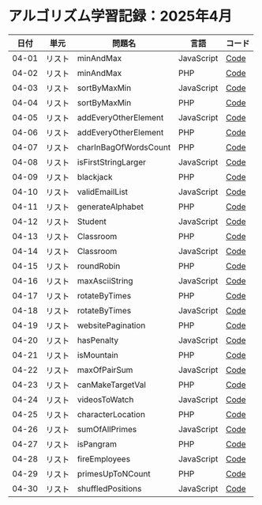 # アルゴリズム学習記録：2025年4月

| 日付 | 単元 | 問題名 | 言語 | コード |
| - | - | - | - | - |
| 04-01 | リスト | minAndMax | JavaScript | [Code](../List/minAndMax/js/solution.js)|
| 04-02 | リスト | minAndMax | PHP | [Code](../List/minAndMax/php/solution.php)|
| 04-03 | リスト | sortByMaxMin | JavaScript | [Code](../List/sortByMaxMin/js/solution.js)|
| 04-04 | リスト | sortByMaxMin | PHP | [Code](../List/sortByMaxMin/php/solution.php)|
| 04-05 | リスト | addEveryOtherElement | JavaScript | [Code](../List/addEveryOtherElement/js/solution.js)|
| 04-06 | リスト | addEveryOtherElement | PHP | [Code](../List/addEveryOtherElement/php/solution.php)|
| 04-07 | リスト | charInBagOfWordsCount | PHP | [Code](../List/charInBagOfWordsCount/php/solution.php)|
| 04-08 | リスト | isFirstStringLarger | JavaScript | [Code](../List/isFirstStringLarger/js/solution.js)|
| 04-09 | リスト | blackjack | PHP | [Code](../List/blackjack/php/solution.php)|
| 04-10 | リスト | validEmailList | JavaScript | [Code](../List/validEmailList/js/solution.js)|
| 04-11 | リスト | generateAlphabet | PHP | [Code](../List/generateAlphabet/php/solution.php)|
| 04-12 | リスト | Student | JavaScript | [Code](../List/Student/js/solution.js)|
| 04-13 | リスト | Classroom | PHP | [Code](../List/Classroom/php/solution.php)|
| 04-14 | リスト | Classroom | JavaScript | [Code](../List/Classroom/js/solution.js)|
| 04-15 | リスト | roundRobin | PHP | [Code](../List/roundRobin/php/solution.php)|
| 04-16 | リスト | maxAsciiString | JavaScript | [Code](../List/maxAsciiString/js/solution.js)|
| 04-17 | リスト | rotateByTimes | PHP | [Code](../List/rotateByTimes/php/solution.php)|
| 04-18 | リスト | rotateByTimes | JavaScript | [Code](../List/rotateByTimes/js/solution.js)|
| 04-19 | リスト | websitePagination | PHP | [Code](../List/websitePagination/php/solution.php)|
| 04-20 | リスト | hasPenalty | JavaScript | [Code](../List/hasPenalty/js/solution.js)|
| 04-21 | リスト | isMountain | PHP | [Code](../List/isMountain/php/solution.php)|
| 04-22 | リスト | maxOfPairSum | JavaScript | [Code](../List/maxOfPairSum/js/solution.js)|
| 04-23 | リスト | canMakeTargetVal | PHP | [Code](../List/canMakeTargetVal/php/solution.php)|
| 04-24 | リスト | videosToWatch | JavaScript | [Code](../List/videosToWatch/js/solution.js)|
| 04-25 | リスト | characterLocation | PHP | [Code](../List/characterLocation/php/solution.php)|
| 04-26 | リスト | sumOfAllPrimes | JavaScript | [Code](../List/sumOfAllPrimes/js/solution.js)|
| 04-27 | リスト | isPangram | PHP | [Code](../List/isPangram/php/solution.php)|
| 04-28 | リスト | fireEmployees | JavaScript | [Code](../List/fireEmployees/js/solution.js)|
| 04-29 | リスト | primesUpToNCount | PHP | [Code](../List/primesUpToNCount/php/solution.php)|
| 04-30 | リスト | shuffledPositions | JavaScript | [Code](../List/shuffledPositions/js/solution.js)|
